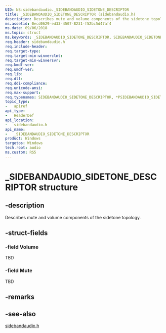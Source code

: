 ```yaml
---
UID: NS:sidebandaudio._SIDEBANDAUDIO_SIDETONE_DESCRIPTOR
title: _SIDEBANDAUDIO_SIDETONE_DESCRIPTOR (sidebandaudio.h)
description: Describes mute and volume components of the sidetone topology. 
ms.assetid: 0ecd0629-ed33-4507-8231-f52bc5d47af4
ms.date: 09/06/2018
ms.topic: struct
ms.keywords: _SIDEBANDAUDIO_SIDETONE_DESCRIPTOR, SIDEBANDAUDIO_SIDETONE_DESCRIPTOR, *PSIDEBANDAUDIO_SIDETONE_DESCRIPTOR, 
req.header: sidebandaudio.h
req.include-header:
req.target-type:
req.target-min-winverclnt:
req.target-min-winversvr:
req.kmdf-ver:
req.umdf-ver:
req.lib:
req.dll:
req.ddi-compliance:
req.unicode-ansi:
req.max-support:
req.typenames: SIDEBANDAUDIO_SIDETONE_DESCRIPTOR, *PSIDEBANDAUDIO_SIDETONE_DESCRIPTOR
topic_type: 
-	apiref
api_type: 
-	HeaderDef
api_location: 
-	sidebandaudio.h
api_name: 
-	_SIDEBANDAUDIO_SIDETONE_DESCRIPTOR
product: Windows
targetos: Windows
tech.root: audio
ms.custom: RS5
---
```


# _SIDEBANDAUDIO_SIDETONE_DESCRIPTOR structure

## -description
Describes mute and volume components of the sidetone topology.


## -struct-fields

### -field Volume
TBD
 
### -field Mute
TBD 

## -remarks

## -see-also
[sidebandaudio.h](index.md)
